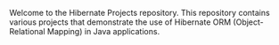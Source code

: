 Welcome to the Hibernate Projects repository. This repository contains various projects that demonstrate the use of Hibernate ORM (Object-Relational Mapping) in Java applications. 
